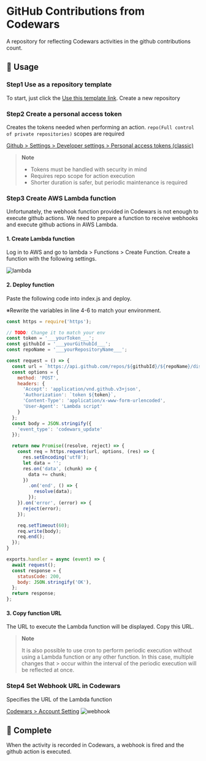 # GitHub Contributions from Codewars
A repository for reflecting Codewars activities in the github contributions count.

## 🔨 Usage

### Step1 Use as a repository template
To start, just click the [Use this template link](https://github.com/pppp606/codewars_contributions/generate). Create a new repository

### Step2 Create a personal access token
Creates the tokens needed when performing an action. `repo(Full control of private repositories)` scopes are required

[Github > Settings > Developer settings > Personal access tokens (classic)](https://github.com/settings/tokens)

> **Note**
> - Tokens must be handled with security in mind
> - Requires repo scope for action execution
> - Shorter duration is safer, but periodic maintenance is required

### Step3 Create AWS Lambda function
Unfortunately, the webhook function provided in Codewars is not enough to execute github actions. We need to prepare a function to receive webhooks and execute github actions in AWS Lambda.

#### 1. Create Lambda function
Log in to AWS and go to lambda > Functions > Create Function. Create a function with the following settings.

![lambda](https://user-images.githubusercontent.com/7203958/199429922-2672fbd9-1307-4e10-ba61-b77e3fcd62e1.png)

#### 2. Deploy function
Paste the following code into index.js and deploy.

※Rewrite the variables in line 4-6 to match your environment.

```js
const https = require('https');

// TODO: Change it to match your env
const token = '___yourToken___';
const githubId = '___yourGithubId___';
const repoName = '___yourRepositoryName___';

const request = () => {
  const url = `https://api.github.com/repos/${githubId}/${repoName}/dispatches`;
  const options = {
    method: 'POST',
    headers: {
      'Accept': 'application/vnd.github.v3+json',
      'Authorization': `token ${token}`,
      'Content-Type': 'application/x-www-form-urlencoded',
      'User-Agent': 'Lambda script'
    }
  };
  const body = JSON.stringify({
    'event_type': 'codewars_update'
  });

  return new Promise((resolve, reject) => {
    const req = https.request(url, options, (res) => {
      res.setEncoding('utf8');
      let data = '';
      res.on('data', (chunk) => {
        data += chunk;
      })
        .on('end', () => {
          resolve(data);
        });
    }).on('error', (error) => {
      reject(error);
    });

    req.setTimeout(60);
    req.write(body);
    req.end();
  });
}

exports.handler = async (event) => {
  await request();
  const response = {
    statusCode: 200,
    body: JSON.stringify('OK'),
  };
  return response;
};
```

#### 3. Copy function URL
The URL to execute the Lambda function will be displayed. Copy this URL.

> **Note**
> 
> It is also possible to use cron to perform periodic execution without using a Lambda function or any other function. In this case, multiple changes that > occur within the interval of the periodic execution will be reflected at once.

### Step4 Set Webhook URL in Codewars
Specifies the URL of the Lambda function

[Codewars > Account Setting](https://www.codewars.com/users/edit)
![webhook](https://user-images.githubusercontent.com/7203958/199430339-8ac2e9a8-8a9e-4cfa-8bc6-e5f71c1bc914.png)

## 🎉 Complete
When the activity is recorded in Codewars, a webhook is fired and the github action is executed.

